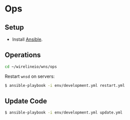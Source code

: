 # Ops

## Setup

* Install [Ansible](https://docs.ansible.com/ansible/latest/installation_guide/intro_installation.html).

## Operations

```bash
cd ~/wirelineio/wns/ops
```

Restart `wnsd` on servers:

```bash
$ ansible-playbook -i env/development.yml restart.yml
```

## Update Code

```bash
$ ansible-playbook -i env/development.yml update.yml
```
